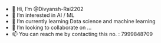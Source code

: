 - 👋 Hi, I’m @Divyansh-Rai2202
- 👀 I’m interested in AI / ML 
- 🌱 I’m currently learning Data science and machine learning 
- 💞️ I’m looking to collaborate on ...
- 📫 You can reach me by contacting this no. : 7999848709

<!---
Divyansh-Rai2202/Divyansh-Rai2202 is a ✨ special ✨ repository because its `README.md` (this file) appears on your GitHub profile.
You can click the Preview link to take a look at your changes.
--->
